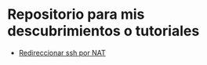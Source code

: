 # Repositorio para mis descubrimientos o tutoriales

- [Redireccionar ssh por NAT](RedireccionesVirtualBox/redireccionarVb.md)
